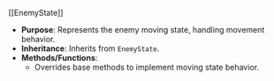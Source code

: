 [[EnemyState]]

- **Purpose**: Represents the enemy moving state, handling movement behavior.
- **Inheritance**: Inherits from `EnemyState`.
- **Methods/Functions**:
    - Overrides base methods to implement moving state behavior.